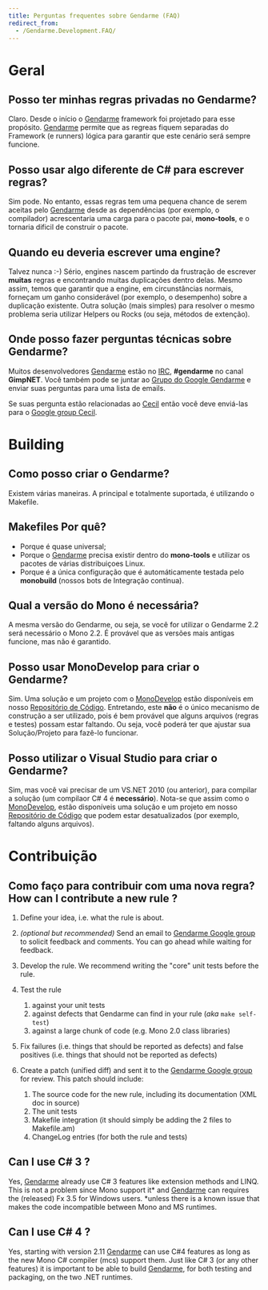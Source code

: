 ```yaml
---
title: Perguntas frequentes sobre Gendarme (FAQ)
redirect_from:
  - /Gendarme.Development.FAQ/
---
```


Geral
=======

Posso ter minhas regras privadas no Gendarme?
--------------------------------------------

Claro. Desde o início o [Gendarme](/docs/tools+libraries/tools/gendarme/) framework foi projetado para esse propósito. [Gendarme](/docs/tools+libraries/tools/gendarme/) permite que as regreas fiquem separadas do Framework (e runners) lógica para garantir que este cenário será sempre funcione.

Posso usar algo diferente de C# para escrever regras?
---------------------------------------------------

Sim pode. No entanto, essas regras tem uma pequena chance de serem aceitas pelo [Gendarme](/docs/tools+libraries/tools/gendarme/) desde as dependências (por exemplo, o compilador) acrescentaria uma carga para o pacote pai, **mono-tools**, e o tornaria dificil de construir o pacote.

Quando eu deveria escrever uma engine?
-------------------------------

Talvez nunca :-) Sério, engines nascem partindo da frustração de escrever **muitas** regras e encontrando muitas duplicações dentro delas. Mesmo assim, temos que garantir que a engine, em circunstâncias normais, forneçam um ganho considerável (por exemplo, o desempenho) sobre a duplicação existente. Outra solução (mais simples) para resolver o mesmo problema seria utilizar Helpers ou Rocks (ou seja, métodos de extenção).

Onde posso fazer perguntas técnicas sobre Gendarme?
----------------------------------------------------

Muitos desenvolvedores [Gendarme](/docs/tools+libraries/tools/gendarme/) estão no [IRC](/community/help/irc/), **#gendarme** no canal **GimpNET**. Você também pode se juntar ao [Grupo do Google Gendarme](http://groups.google.com/group/gendarme?hl=pt-br) e enviar suas perguntas para uma lista de emails.

Se suas pergunta estão relacionadas ao [Cecil](/docs/tools+libraries/libraries/Mono.Cecil/) então você deve enviá-las para o [Google group Cecil](http://groups.google.com/group/mono-cecil?hl=pt-br).

Building
========

Como posso criar o Gendarme?
--------------------------

Existem várias maneiras. A principal e totalmente suportada, é utilizando o Makefile.

Makefiles Por quê?
---------------

-   Porque é quase universal;
-   Porque o [Gendarme](/docs/tools+libraries/tools/gendarme/) precisa existir dentro do **mono-tools** e utilizar os pacotes de várias distribuiçoes Linux.
-   Porque é a única configuração que é automáticamente testada pelo **monobuild** (nossos bots de Integração contínua).

Qual a versão do Mono é necessária?
-----------------------------------

A mesma versão do Gendarme, ou seja, se você for utilizar o Gendarme 2.2 será necessário o Mono 2.2. É provável que as versões mais antigas funcione, mas não é garantido. 

Posso usar MonoDevelop para criar o Gendarme?
-----------------------------------------

Sim. Uma solução e um projeto com o [MonoDevelop](http://www.monodevelop.org) estão disponíveis em nosso [Repositório de Código](/community/contributing/source-code-repository/). Entretando, este **não** é o único mecanismo de construção a ser utilizado, pois é bem provável que alguns arquivos (regras e testes) possam estar faltando. Ou seja, você poderá ter que ajustar sua Solução/Projeto para fazê-lo funcionar.

Posso utilizar o Visual Studio para criar o Gendarme?
-------------------------------------------

Sim, mas você vai precisar de um VS.NET 2010 (ou anterior), para compilar a solução (um compilaor C# 4 é **necessário**). Nota-se que assim como o [MonoDevelop](http://www.monodevelop.org), estão disponíveis uma solução e um projeto em nosso [Repositório de Código](/community/contributing/source-code-repository/) que podem estar desatualizados (por exemplo, faltando alguns arquivos).

Contribuição
==========

Como faço para contribuir com uma nova regra?
How can I contribute a new rule ?
---------------------------------

1.  Define your idea, i.e. what the rule is about.
2.  *(optional but recommended)* Send an email to [Gendarme Google group](http://groups.google.com/group/gendarme) to solicit feedback and comments. You can go ahead while waiting for feedback.
3.  Develop the rule. We recommend writing the "core" unit tests before the rule.
4.  Test the rule
    1.  against your unit tests
    2.  against defects that Gendarme can find in your rule (*aka* `make self-test`)
    3.  against a large chunk of code (e.g. Mono 2.0 class libraries)

5.  Fix failures (i.e. things that should be reported as defects) and false positives (i.e. things that should not be reported as defects)
6.  Create a patch (unified diff) and sent it to the [Gendarme Google group](http://groups.google.com/group/gendarme) for review. This patch should include:
    1.  The source code for the new rule, including its documentation (XML doc in source)
    2.  The unit tests
    3.  Makefile integration (it should simply be adding the 2 files to Makefile.am)
    4.  ChangeLog entries (for both the rule and tests)

Can I use C# 3 ?
-----------------

Yes, [Gendarme](/docs/tools+libraries/tools/gendarme/) already use C# 3 features like extension methods and LINQ. This is not a problem since Mono support it\* and [Gendarme](/docs/tools+libraries/tools/gendarme/) can requires the (released) Fx 3.5 for Windows users. \*unless there is a known issue that makes the code incompatible between Mono and MS runtimes.

Can I use C# 4 ?
-----------------

Yes, starting with version 2.11 [Gendarme](/docs/tools+libraries/tools/gendarme/) can use C#4 features as long as the new Mono C# compiler (mcs) support them. Just like C# 3 (or any other features) it is important to be able to build [Gendarme](/docs/tools+libraries/tools/gendarme/), for both testing and packaging, on the two .NET runtimes.


